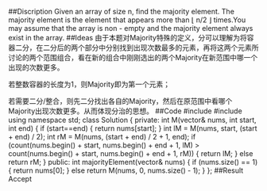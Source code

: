 ##Discription
Given an array of size n, find the majority element. The majority element is the element that appears more than ⌊ n/2 ⌋ times.You may assume that the array is non - empty and the majority element always exist in the array.
##Ideas
由于本题对Majority特殊的定义，分可以理解为将容器二分，在二分后的两个部分中分别找到出现次数最多的元素，再将这两个元素所讨论的两个范围组合，看在新的组合中刚刚选出的两个Majority在新范围中哪一个出现的次数更多。

若整数容器的长度为1，则Majority即为第一个元素；

若需要二分/整合，则先二分找出各自的Majority，然后在原范围中看哪个Majority出现次数更多。从而体现分治的思想。
##Code
    #include<iostream>
    #include<vector>
    using namespace std;
    class Solution {
    private:
      int M(vector<int>& nums, int start, int end) {
        if (start==end) {
          return nums[start];
        }
        int lM = M(nums, start, (start + end) / 2);
        int rM = M(nums, (start + end) / 2 + 1, end);
        if (count(nums.begin() + start, nums.begin() + end + 1, lM) > count(nums.begin() + start, nums.begin() + end + 1, rM)) {
          return lM;
        }
        else return rM;
      }
    public:
      int majorityElement(vector<int>& nums) {
        if (nums.size() == 1) {
          return nums[0];
        }
        else return M(nums, 0, nums.size() - 1);
      }
    };
##Result
Accept

